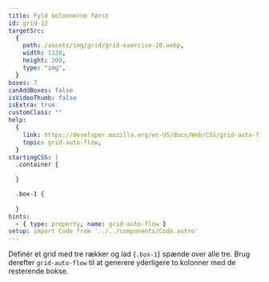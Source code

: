 ```yaml
---
title: Fyld kolonnerne først
id: grid-12
targetSrc:
  {
    path: /assets/img/grid/grid-exercise-10.webp,
    width: 1128,
    height: 200,
    type: "img",
  }
boxes: 7
canAddBoxes: false
isVideoThumb: false
isExtra: true
customClass: ""
help:
  {
    link: https://developer.mozilla.org/en-US/docs/Web/CSS/grid-auto-flow,
    topic: grid-auto-flow,
  }
startingCSS: |
  .container {
    
  }

  .box-1 {
    
  }
hints:
  - { type: property, name: grid-auto-flow }
setup: import Code from '../../components/Code.astro'
---
```


Definér et grid med tre rækker og lad {<Code type="selector">.box-1</Code>} spænde over alle tre. Brug derefter `grid-auto-flow` til at generere yderligere to kolonner med de resterende bokse.
